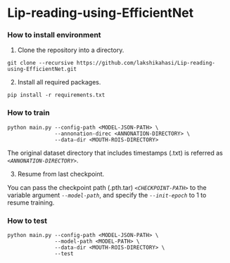 # Lip-reading-using-EfficientNet



### How to install environment

1. Clone the repository into a directory. 

```Shell
git clone --recursive https://github.com/lakshikahasi/Lip-reading-using-EfficientNet.git
```

2. Install all required packages.

```Shell
pip install -r requirements.txt
```


### How to train


```Shell
python main.py --config-path <MODEL-JSON-PATH> \
               --annonation-direc <ANNONATION-DIRECTORY> \
               --data-dir <MOUTH-ROIS-DIRECTORY>
```


The original dataset directory that includes timestamps (.txt) is referred as *`<ANNONATION-DIRECTORY>`*.

3. Resume from last checkpoint.

You can pass the checkpoint path (.pth.tar) *`<CHECKPOINT-PATH>`* to the variable argument *`--model-path`*, and specify the *`--init-epoch`* to 1 to resume training.


### How to test


```Shell
python main.py --config-path <MODEL-JSON-PATH> \
               --model-path <MODEL-PATH> \
               --data-dir <MOUTH-ROIS-DIRECTORY> \
               --test
```

